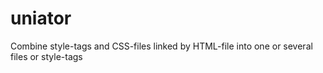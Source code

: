 uniator
=======

Combine style-tags and CSS-files linked by HTML-file into one or several files or style-tags
